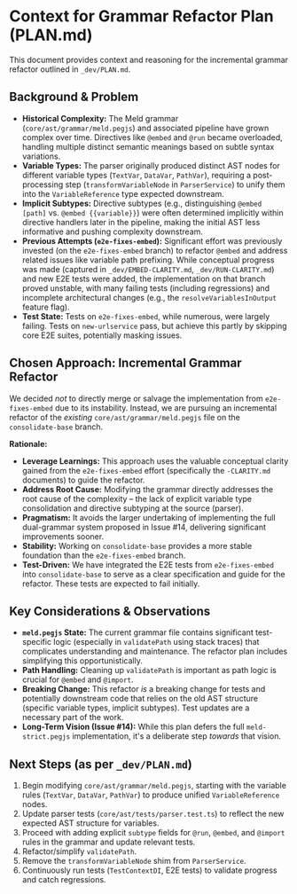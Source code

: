 # Context for Grammar Refactor Plan (PLAN.md)

This document provides context and reasoning for the incremental grammar refactor outlined in `_dev/PLAN.md`.

## Background & Problem

*   **Historical Complexity:** The Meld grammar (`core/ast/grammar/meld.pegjs`) and associated pipeline have grown complex over time. Directives like `@embed` and `@run` became overloaded, handling multiple distinct semantic meanings based on subtle syntax variations.
*   **Variable Types:** The parser originally produced distinct AST nodes for different variable types (`TextVar`, `DataVar`, `PathVar`), requiring a post-processing step (`transformVariableNode` in `ParserService`) to unify them into the `VariableReference` type expected downstream.
*   **Implicit Subtypes:** Directive subtypes (e.g., distinguishing `@embed [path]` vs. `@embed {{variable}}`) were often determined implicitly within directive handlers later in the pipeline, making the initial AST less informative and pushing complexity downstream.
*   **Previous Attempts (`e2e-fixes-embed`):** Significant effort was previously invested (on the `e2e-fixes-embed` branch) to refactor `@embed` and address related issues like variable path prefixing. While conceptual progress was made (captured in `_dev/EMBED-CLARITY.md`, `_dev/RUN-CLARITY.md`) and new E2E tests were added, the implementation on that branch proved unstable, with many failing tests (including regressions) and incomplete architectural changes (e.g., the `resolveVariablesInOutput` feature flag).
*   **Test State:** Tests on `e2e-fixes-embed`, while numerous, were largely failing. Tests on `new-urlservice` pass, but achieve this partly by skipping core E2E suites, potentially masking issues.

## Chosen Approach: Incremental Grammar Refactor

We decided *not* to directly merge or salvage the implementation from `e2e-fixes-embed` due to its instability. Instead, we are pursuing an incremental refactor of the *existing* `core/ast/grammar/meld.pegjs` file on the `consolidate-base` branch.

**Rationale:**

*   **Leverage Learnings:** This approach uses the valuable conceptual clarity gained from the `e2e-fixes-embed` effort (specifically the `-CLARITY.md` documents) to guide the refactor.
*   **Address Root Cause:** Modifying the grammar directly addresses the root cause of the complexity – the lack of explicit variable type consolidation and directive subtyping at the source (parser).
*   **Pragmatism:** It avoids the larger undertaking of implementing the full dual-grammar system proposed in Issue #14, delivering significant improvements sooner.
*   **Stability:** Working on `consolidate-base` provides a more stable foundation than the `e2e-fixes-embed` branch.
*   **Test-Driven:** We have integrated the E2E tests from `e2e-fixes-embed` into `consolidate-base` to serve as a clear specification and guide for the refactor. These tests are expected to fail initially.

## Key Considerations & Observations

*   **`meld.pegjs` State:** The current grammar file contains significant test-specific logic (especially in `validatePath` using stack traces) that complicates understanding and maintenance. The refactor plan includes simplifying this opportunistically.
*   **Path Handling:** Cleaning up `validatePath` is important as path logic is crucial for `@embed` and `@import`.
*   **Breaking Change:** This refactor *is* a breaking change for tests and potentially downstream code that relies on the old AST structure (specific variable types, implicit subtypes). Test updates are a necessary part of the work.
*   **Long-Term Vision (Issue #14):** While this plan defers the full `meld-strict.pegjs` implementation, it's a deliberate step *towards* that vision.

## Next Steps (as per `_dev/PLAN.md`)

1.  Begin modifying `core/ast/grammar/meld.pegjs`, starting with the variable rules (`TextVar`, `DataVar`, `PathVar`) to produce unified `VariableReference` nodes.
2.  Update parser tests (`core/ast/tests/parser.test.ts`) to reflect the new expected AST structure for variables.
3.  Proceed with adding explicit `subtype` fields for `@run`, `@embed`, and `@import` rules in the grammar and update relevant tests.
4.  Refactor/simplify `validatePath`.
5.  Remove the `transformVariableNode` shim from `ParserService`.
6.  Continuously run tests (`TestContextDI`, E2E tests) to validate progress and catch regressions. 